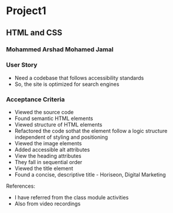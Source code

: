 # Project1 
## HTML and CSS
### Mohammed Arshad Mohamed Jamal

### User Story
<ul>
<li>Need a codebase that follows accessibility standards </li>
<li>So, the site is optimized for search engines</li>
</ul>



### Acceptance Criteria
<ul>
<li>Viewed the source code</li>
<li>Found semantic HTML elements</li> 
<li>Viewed structure of HTML elements</li>
<li>Refactored the code sothat the element follow a logic structure independent of styling and positioning</li>
<li>Viewed the image elements</li>
<li>Added accessible alt attributes</li>
<li>View the heading attributes</li>
<li>They fall in sequential order</li>
<li>Viewed the title element</li>
<li>Found a concise, descriptive title - Horiseon, Digital Marketing</li>
</ul>

<p>References:</p>
<ul>
<li>
I have referred from the class module activities
</li>
<li> Also from video recordings</li>
